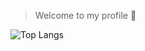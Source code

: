 > Welcome to my profile 👋

![Top Langs](https://github-readme-stats.vercel.app/api/top-langs/?username=oneheka&layout=compact&theme=merko)
